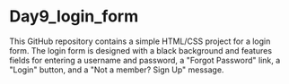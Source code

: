 # Day9_login_form
This GitHub repository contains a simple HTML/CSS project for a login form. The login form is designed with a black background and features fields for entering a username and password, a "Forgot Password" link, a "Login" button, and a "Not a member? Sign Up" message. 
